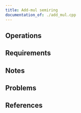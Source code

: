 ```yaml
---
title: Add-mul semiring
documentation_of: ./add_mul.cpp
---
```


## Operations

## Requirements

## Notes

## Problems

## References
